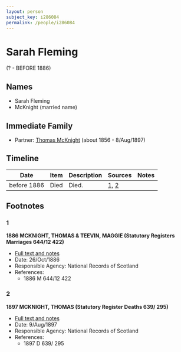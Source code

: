 ```yaml
---
layout: person
subject_key: i286084
permalink: /people/i286084
---
```


# Sarah Fleming
(? - BEFORE 1886)

## Names

* Sarah Fleming
* McKnight (married name)

## Immediate Family

* Partner: [Thomas McKnight](./@6387698@-thomas-mcknight-b1856-d1897-8-8.md) (about 1856 - 8/Aug/1897)

## Timeline

Date | Item | Description | Sources | Notes
---|---|---|---|---
before 1886 | Died | Died. | [1](#1), [2](#2) | 

## Footnotes

### 1

**1886 MCKNIGHT, THOMAS & TEEVIN, MAGGIE (Statutory Registers Marriages 644/12 422)**

* [Full text and notes](../sources/@45397776@-1886-mcknight,-thomas-&-teevin,-maggie-statutory-registers-marriages-644-12-422-.md)
* Date: 26/Oct/1886
* Responsible Agency: National Records of Scotland
* References: 
  * 1886 M 644/12 422

### 2

**1897 MCKNIGHT, THOMAS (Statutory Register Deaths 639/ 295)**

* [Full text and notes](../sources/@87990432@-1897-mcknight,-thomas-statutory-register-deaths-639-295-.md)
* Date: 9/Aug/1897
* Responsible Agency: National Records of Scotland
* References: 
  * 1897 D 639/ 295

